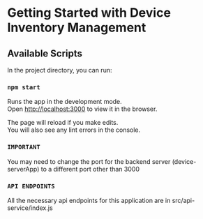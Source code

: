 # Getting Started with Device Inventory Management

## Available Scripts

In the project directory, you can run:

### `npm start`

Runs the app in the development mode.\
Open [http://localhost:3000](http://localhost:3000) to view it in the browser.

The page will reload if you make edits.\
You will also see any lint errors in the console.

### `IMPORTANT`

You may need to change the port for the backend server (device-serverApp) to a different port other than 3000

### `API ENDPOINTS`

All the necessary api endpoints for this application are in src/api-service/index.js


